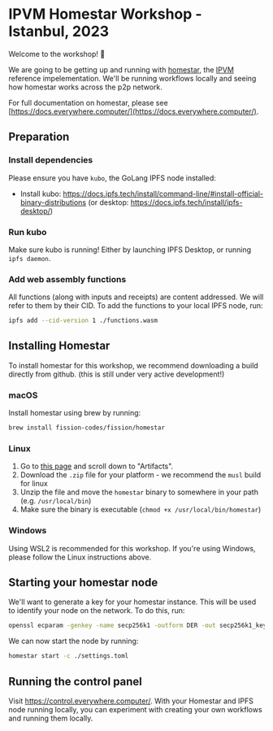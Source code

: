 # IPVM Homestar Workshop - Istanbul, 2023

Welcome to the workshop! 👋

We are going to be getting up and running with [homestar](https://github.com/ipvm-wg/homestar), the [IPVM](https://github.com/ipvm-wg) reference impelementation. We'll be running workflows locally and seeing how homestar works across the p2p network.

For full documentation on homestar, please see [https://docs.everywhere.computer/](https://docs.everywhere.computer/).

## Preparation

### Install dependencies

Please ensure you have `kubo`, the GoLang IPFS node installed:

- Install kubo: https://docs.ipfs.tech/install/command-line/#install-official-binary-distributions (or desktop: https://docs.ipfs.tech/install/ipfs-desktop/)

### Run kubo

Make sure kubo is running! Either by launching IPFS Desktop, or running `ipfs daemon`.

### Add web assembly functions

All functions (along with inputs and receipts) are content addressed. We will refer to them by their CID. To add the functions to your local IPFS node, run:

```sh
ipfs add --cid-version 1 ./functions.wasm
```

## Installing Homestar

To install homestar for this workshop, we recommend downloading a build directly from github. (this is still under very active development!)

### macOS

Install homestar using brew by running:

```sh
brew install fission-codes/fission/homestar
```

### Linux

1. Go to [this page](https://github.com/ipvm-wg/homestar/actions/runs/7117766904) and scroll down to "Artifacts".
2. Download the `.zip` file for your platform - we recommend the `musl` build for linux
3. Unzip the file and move the `homestar` binary to somewhere in your path (e.g. `/usr/local/bin`)
4. Make sure the binary is executable (`chmod +x /usr/local/bin/homestar`)

### Windows

Using WSL2 is recommended for this workshop. If you're using Windows, please follow the Linux instructions above.

## Starting your homestar node

We'll want to generate a key for your homestar instance. This will be used to identify your node on the network. To do this, run:

```sh
openssl ecparam -genkey -name secp256k1 -outform DER -out secp256k1_key.der
```

We can now start the node by running:

```sh
homestar start -c ./settings.toml
```

## Running the control panel

Visit https://control.everywhere.computer/. With your Homestar and IPFS node running locally, you can experiment with creating your own workflows and running them locally.
